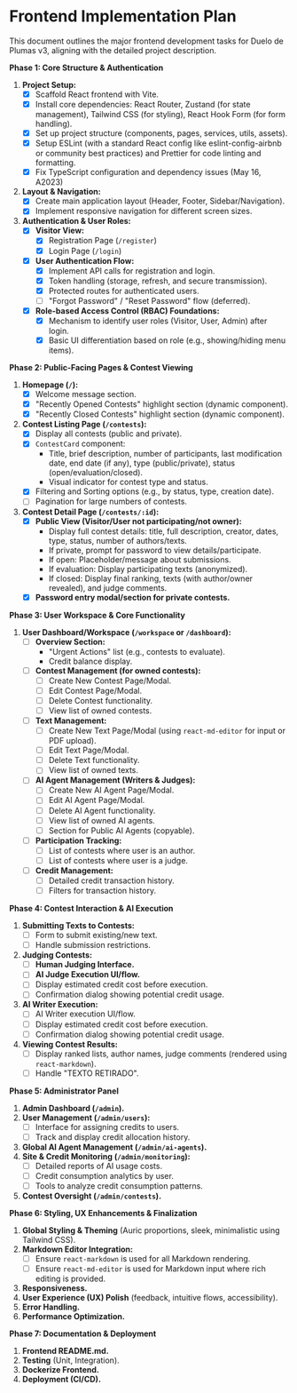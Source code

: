 # Frontend Implementation Plan

This document outlines the major frontend development tasks for Duelo de Plumas v3, aligning with the detailed project description.

**Phase 1: Core Structure & Authentication**

1.  **Project Setup:**
    *   [x] Scaffold React frontend with Vite.
    *   [x] Install core dependencies: React Router, Zustand (for state management), Tailwind CSS (for styling), React Hook Form (for form handling).
    *   [x] Set up project structure (components, pages, services, utils, assets).
    *   [x] Setup ESLint (with a standard React config like eslint-config-airbnb or community best practices) and Prettier for code linting and formatting.
    *   [x] Fix TypeScript configuration and dependency issues (May 16, A2023)
2.  **Layout & Navigation:**
    *   [x] Create main application layout (Header, Footer, Sidebar/Navigation).
    *   [x] Implement responsive navigation for different screen sizes.
3.  **Authentication & User Roles:**
    *   [x] **Visitor View:**
        *   [x] Registration Page (`/register`)
        *   [x] Login Page (`/login`)
    *   [x] **User Authentication Flow:**
        *   [x] Implement API calls for registration and login.
        *   [x] Token handling (storage, refresh, and secure transmission).
        *   [x] Protected routes for authenticated users.
        *   [ ] "Forgot Password" / "Reset Password" flow (deferred).
    *   [x] **Role-based Access Control (RBAC) Foundations:**
        *   [x] Mechanism to identify user roles (Visitor, User, Admin) after login.
        *   [x] Basic UI differentiation based on role (e.g., showing/hiding menu items).

**Phase 2: Public-Facing Pages & Contest Viewing**

1.  **Homepage (`/`):**
    *   [x] Welcome message section.
    *   [x] "Recently Opened Contests" highlight section (dynamic component).
    *   [x] "Recently Closed Contests" highlight section (dynamic component).
2.  **Contest Listing Page (`/contests`):**
    *   [x] Display all contests (public and private).
    *   [x] `ContestCard` component:
        *   Title, brief description, number of participants, last modification date, end date (if any), type (public/private), status (open/evaluation/closed).
        *   Visual indicator for contest type and status.
    *   [x] Filtering and Sorting options (e.g., by status, type, creation date).
    *   [ ] Pagination for large numbers of contests.
3.  **Contest Detail Page (`/contests/:id`):**
    *   [x] **Public View (Visitor/User not participating/not owner):**
        *   Display full contest details: title, full description, creator, dates, type, status, number of authors/texts.
        *   If private, prompt for password to view details/participate.
        *   If open: Placeholder/message about submissions.
        *   If evaluation: Display participating texts (anonymized).
        *   If closed: Display final ranking, texts (with author/owner revealed), and judge comments.
    *   [x] **Password entry modal/section for private contests.**

**Phase 3: User Workspace & Core Functionality**

1.  **User Dashboard/Workspace (`/workspace` or `/dashboard`):**
    *   [ ] **Overview Section:**
        *   "Urgent Actions" list (e.g., contests to evaluate).
        *   Credit balance display.
    *   [ ] **Contest Management (for owned contests):**
        *   [ ] Create New Contest Page/Modal.
        *   [ ] Edit Contest Page/Modal.
        *   [ ] Delete Contest functionality.
        *   [ ] View list of owned contests.
    *   [ ] **Text Management:**
        *   [ ] Create New Text Page/Modal (using `react-md-editor` for input or PDF upload).
        *   [ ] Edit Text Page/Modal.
        *   [ ] Delete Text functionality.
        *   [ ] View list of owned texts.
    *   [ ] **AI Agent Management (Writers & Judges):**
        *   [ ] Create New AI Agent Page/Modal.
        *   [ ] Edit AI Agent Page/Modal.
        *   [ ] Delete AI Agent functionality.
        *   [ ] View list of owned AI agents.
        *   [ ] Section for Public AI Agents (copyable).
    *   [ ] **Participation Tracking:**
        *   [ ] List of contests where user is an author.
        *   [ ] List of contests where user is a judge.
    *   [ ] **Credit Management:**
        *   [ ] Detailed credit transaction history.
        *   [ ] Filters for transaction history.

**Phase 4: Contest Interaction & AI Execution**

1.  **Submitting Texts to Contests:**
    *   [ ] Form to submit existing/new text.
    *   [ ] Handle submission restrictions.
2.  **Judging Contests:**
    *   [ ] **Human Judging Interface.**
    *   [ ] **AI Judge Execution UI/flow.**
    *   [ ] Display estimated credit cost before execution.
    *   [ ] Confirmation dialog showing potential credit usage.
3.  **AI Writer Execution:**
    *   [ ] AI Writer execution UI/flow.
    *   [ ] Display estimated credit cost before execution.
    *   [ ] Confirmation dialog showing potential credit usage.
4.  **Viewing Contest Results:**
    *   [ ] Display ranked lists, author names, judge comments (rendered using `react-markdown`).
    *   [ ] Handle "TEXTO RETIRADO".

**Phase 5: Administrator Panel**

1.  **Admin Dashboard (`/admin`).**
2.  **User Management (`/admin/users`):**
    *   [ ] Interface for assigning credits to users.
    *   [ ] Track and display credit allocation history.
3.  **Global AI Agent Management (`/admin/ai-agents`).**
4.  **Site & Credit Monitoring (`/admin/monitoring`):**
    *   [ ] Detailed reports of AI usage costs.
    *   [ ] Credit consumption analytics by user.
    *   [ ] Tools to analyze credit consumption patterns.
5.  **Contest Oversight (`/admin/contests`).**

**Phase 6: Styling, UX Enhancements & Finalization**

1.  **Global Styling & Theming** (Auric proportions, sleek, minimalistic using Tailwind CSS).
2.  **Markdown Editor Integration:**
    *   [ ] Ensure `react-markdown` is used for all Markdown rendering.
    *   [ ] Ensure `react-md-editor` is used for Markdown input where rich editing is provided.
3.  **Responsiveness.**
4.  **User Experience (UX) Polish** (feedback, intuitive flows, accessibility).
5.  **Error Handling.**
6.  **Performance Optimization.**

**Phase 7: Documentation & Deployment**

1.  **Frontend README.md.**
2.  **Testing** (Unit, Integration).
3.  **Dockerize Frontend.**
4.  **Deployment (CI/CD).** 